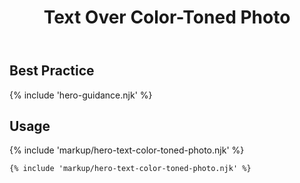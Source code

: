 ﻿---
title: Text Over Color-Toned Photo
summary: Short text over a translucent field of color, over an image.
tags: feature blocks
layout: guide
image: /img/illustrations/illus-text-over-color-toned-photo.svg
imageAlt: 
social:
  title: Text Over Color-Toned Photo
  description: Short text over a translucent field of color, over an image.
  image:
eleventyNavigation:
  key: Text Over Color-Toned Photo
  parent: Hero Blocks
  excerpt: Short text over a translucent field of color, over an image.
  img: /img/illustrations/illus-text-over-color-toned-photo.svg
  order: 4
---

## Best Practice

{% include 'hero-guidance.njk' %}

## Usage

{% include 'markup/hero-text-color-toned-photo.njk' %}

``` html
{% include 'markup/hero-text-color-toned-photo.njk' %}
```
